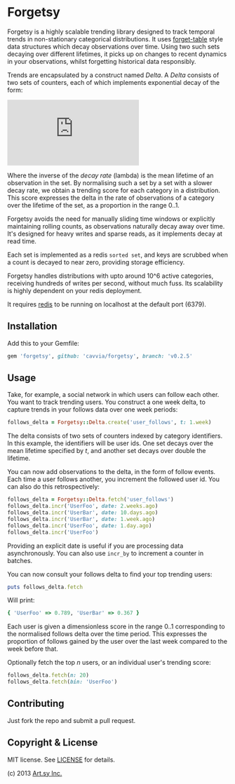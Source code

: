 Forgetsy
=======

Forgetsy is a highly scalable trending library designed to track temporal trends in non-stationary categorical distributions. It uses [forget-table](https://github.com/bitly/forgettable/) style data structures which decay observations over time. Using two such sets decaying over different lifetimes, it picks up on changes to recent dynamics in your observations, whilst forgetting historical data responsibly.

Trends are encapsulated by a construct named _Delta_. A _Delta_ consists of two sets of counters, each of which implements exponential decay of the form:

![equation](http://latex.codecogs.com/gif.latex?X_t_1%3DX_t_0%5Ctimes%7Be%5E%7B-%5Clambda%5Ctimes%7Bt%7D%7D%7D)

Where the inverse of the _decay rate_ (lambda) is the mean lifetime of an observation in the set. By normalising such a set by a set with a slower decay rate, we obtain a trending score for each category in a distribution. This score expresses the delta in the rate of observations of a category over the lifetime of the set, as a proportion in the range 0..1.

Forgetsy avoids the need for manually sliding time windows or explicitly maintaining rolling counts, as observations naturally decay away over time. It's designed for heavy writes and sparse reads, as it implements decay at read time.

Each set is implemented as a redis `sorted set`, and keys are scrubbed when a count is decayed to near zero, providing storage efficiency.

Forgetsy handles distributions with upto around 10^6 active categories, receiving hundreds of writes per second, without much fuss. Its scalability is highly dependent on your redis deployment.

It requires [redis](https://github.com/antirez/redis) to be running on localhost at the default port (6379).

Installation
------------

Add this to your Gemfile:

```ruby
gem 'forgetsy', github: 'cavvia/forgetsy', branch: 'v0.2.5'
```

Usage
-----

Take, for example, a social network in which users can follow each other. You want to track trending users. You construct a one week delta, to capture trends in your follows data over one week periods:
```ruby
follows_delta = Forgetsy::Delta.create('user_follows', t: 1.week)
```
The delta consists of two sets of counters indexed by category identifiers. In this example, the identifiers will be user ids. One set decays over the mean lifetime specified by _t_, and another set decays over double the lifetime.

You can now add observations to the delta, in the form of follow events. Each time a user follows another, you increment the followed user id. You can also do this retrospectively:
```ruby
follows_delta = Forgetsy::Delta.fetch('user_follows')
follows_delta.incr('UserFoo', date: 2.weeks.ago)
follows_delta.incr('UserBar', date: 10.days.ago)
follows_delta.incr('UserBar', date: 1.week.ago)
follows_delta.incr('UserFoo', date: 1.day.ago)
follows_delta.incr('UserFoo')
```
Providing an explicit date is useful if you are processing data asynchronously. You can also use `incr_by` to increment a counter in batches.

You can now consult your follows delta to find your top trending users:
```ruby
puts follows_delta.fetch
```
Will print:
```ruby
{ 'UserFoo' => 0.789, 'UserBar' => 0.367 }
```
Each user is given a dimensionless score in the range 0..1 corresponding to the normalised follows delta over the time period. This expresses the proportion of follows gained by the user over the last week compared to the week before that.

Optionally fetch the top _n_ users, or an individual user's trending score:
```ruby
follows_delta.fetch(n: 20)
follows_delta.fetch(bin: 'UserFoo')
```
Contributing
------------

Just fork the repo and submit a pull request.

Copyright & License
-------------------
MIT license. See [LICENSE](LICENSE) for details.

(c) 2013 [Art.sy Inc.](http://artsy.github.com)
